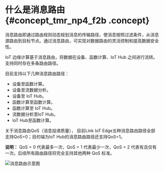 # 什么是消息路由 {#concept_tmr_np4_f2b .concept}

消息路由即通过路由规则动态规划消息的传输路径，使消息按照过滤条件，从消息源路由到目标节点。通过消息路由，可实现对数据路由的灵活控制和提高数据安全性。

IoT 边缘计算基于消息路由，将数据在设备、函数计算、IoT Hub 之间进行流转。支持同时存在多条路由路径。

目前支持以下几种消息路由路径：

-   设备至函数计算。
-   设备至流数据分析。
-   设备至 IoT Hub。
-   函数计算至函数计算。
-   函数计算至 IoT Hub。
-   流数据分析至IoT Hub。
-   IoT Hub至函数计算。

关于消息路由QoS（消息投递质量）， 目前Link IoT Edge五种消息路由路径全部支持QoS=0；目的端为IoT Hub的消息路由路径还支持QoS=1。

**说明：** QoS = 0 代表最多一次，QoS = 1 代表最少一次，QoS = 2 代表有且仅有一次。后续所有路由路径将完全支持其他两种 QoS 标准。

![](images/6653_zh-CN.png "消息路由示意图")

